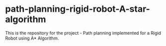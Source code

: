 # path-planning-rigid-robot-A-star-algorithm
This is the repository for the project - Path planning implemented for a Rigid Robot using A* Algorithm. 

